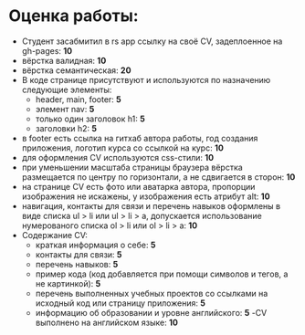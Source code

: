 # Оценка работы:
- Студент засабмитил в rs app ссылку на своё CV, задеплоенное на gh-pages: **10**
- вёрстка валидная: **10**
- вёрстка семантическая: **20**
- В коде странице присутствуют и используются по назначению следующие элементы:
    - header, main, footer: **5**
    - элемент nav: **5**
    - только один заголовок h1: **5**
    - заголовки h2: **5**
- в footer есть ссылка на гитхаб автора работы, год создания приложения, логотип курса со ссылкой на курс: **10**
- для оформления СV используются css-стили: **10**
- при уменьшении масштаба страницы браузера вёрстка размещается по центру по горизонтали, а не сдвигается в сторон: **10**
- на странице СV есть фото или аватарка автора, пропорции изображения не искажены, у изображения есть атрибут alt: **10**
- навигация, контакты для связи и перечень навыков оформлены в виде списка ul > li или ul > li > a, допускается использование нумерованого списка ol > li или ol > li > a: **10**
- Содержание CV:
    - краткая информация о себе: **5**
    - контакты для связи: **5**
    - перечень навыков: **5**
    - пример кода (код добавляется при помощи символов и тегов, а не картинкой): **5**
    - перечень выполненных учебных проектов со ссылками на исходный код или страницу приложения: **5**
    - информацию об образовании и уровне английского: **5**
-CV выполнено на английском языке: **10**
